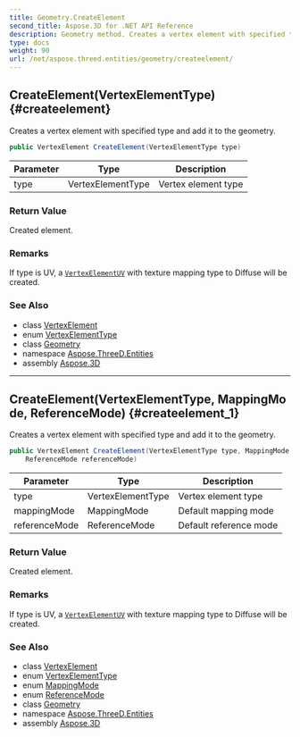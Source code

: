```yaml
---
title: Geometry.CreateElement
second_title: Aspose.3D for .NET API Reference
description: Geometry method. Creates a vertex element with specified type and add it to the geometry
type: docs
weight: 90
url: /net/aspose.threed.entities/geometry/createelement/
---
```

## CreateElement(VertexElementType) {#createelement}

Creates a vertex element with specified type and add it to the geometry.

```csharp
public VertexElement CreateElement(VertexElementType type)
```

| Parameter | Type | Description |
| --- | --- | --- |
| type | VertexElementType | Vertex element type |

### Return Value

Created element.

### Remarks

If type is UV, a [`VertexElementUV`](../../vertexelementuv/) with texture mapping type to Diffuse will be created.

### See Also

* class [VertexElement](../../vertexelement/)
* enum [VertexElementType](../../vertexelementtype/)
* class [Geometry](../)
* namespace [Aspose.ThreeD.Entities](../../../aspose.threed.entities/)
* assembly [Aspose.3D](../../../)

---

## CreateElement(VertexElementType, MappingMode, ReferenceMode) {#createelement_1}

Creates a vertex element with specified type and add it to the geometry.

```csharp
public VertexElement CreateElement(VertexElementType type, MappingMode mappingMode, 
    ReferenceMode referenceMode)
```

| Parameter | Type | Description |
| --- | --- | --- |
| type | VertexElementType | Vertex element type |
| mappingMode | MappingMode | Default mapping mode |
| referenceMode | ReferenceMode | Default reference mode |

### Return Value

Created element.

### Remarks

If type is UV, a [`VertexElementUV`](../../vertexelementuv/) with texture mapping type to Diffuse will be created.

### See Also

* class [VertexElement](../../vertexelement/)
* enum [VertexElementType](../../vertexelementtype/)
* enum [MappingMode](../../mappingmode/)
* enum [ReferenceMode](../../referencemode/)
* class [Geometry](../)
* namespace [Aspose.ThreeD.Entities](../../../aspose.threed.entities/)
* assembly [Aspose.3D](../../../)


